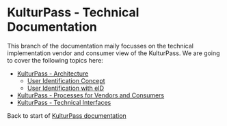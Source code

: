 # KulturPass - Technical Documentation

This branch of the documentation maily focusses on the technical implementation vendor and consumer view of the KulturPass. We are going to cover the following topics here:

* [KulturPass - Architecture](technical-architecture-01.md)
  * [User Identification Concept](user-identification-concept.md)
  * [User Identification with eID](user-identification-with-eid.md)
* [KulturPass - Processes for Vendors and Consumers](technical-processes-and-functions.md)
* [KulturPass - Technical Interfaces](technical-interfaces.md)

Back to start of [KulturPass documentation](../README.md)

